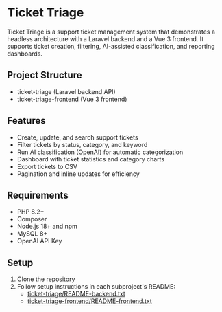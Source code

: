 # Ticket Triage

Ticket Triage is a support ticket management system that demonstrates a headless architecture with a Laravel backend and a Vue 3 frontend. It supports ticket creation, filtering, AI-assisted classification, and reporting dashboards.

## Project Structure

- ticket-triage (Laravel backend API)
- ticket-triage-frontend (Vue 3 frontend)

## Features

- Create, update, and search support tickets
- Filter tickets by status, category, and keyword
- Run AI classification (OpenAI) for automatic categorization
- Dashboard with ticket statistics and category charts
- Export tickets to CSV
- Pagination and inline updates for efficiency

## Requirements

- PHP 8.2+
- Composer
- Node.js 18+ and npm
- MySQL 8+
- OpenAI API Key

## Setup

1. Clone the repository
2. Follow setup instructions in each subproject's README:
   - [ticket-triage/README-backend.txt](ticket-triage/README-backend.txt)
   - [ticket-triage-frontend/README-frontend.txt](ticket-triage-frontend/README-frontend.txt)

